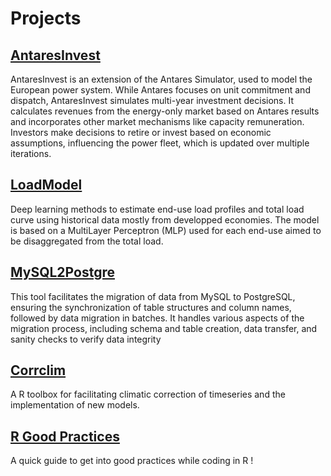 # Projects

## [AntaresInvest](https://github.com/lucarammel/antaresinvest)
AntaresInvest is an extension of the Antares Simulator, used to model the European power system. While Antares focuses on unit commitment and dispatch, AntaresInvest simulates multi-year investment decisions. It calculates revenues from the energy-only market based on Antares results and incorporates other market mechanisms like capacity remuneration. Investors make decisions to retire or invest based on economic assumptions, influencing the power fleet, which is updated over multiple iterations.

## [LoadModel](https://github.com/lucarammel/loadmodel)
Deep learning methods to estimate end-use load profiles and total load curve using historical data mostly from developped economies. The model is based on a MultiLayer Perceptron (MLP) used for each end-use aimed to be disaggregated from the total load.

## [MySQL2Postgre](https://github.com/lucarammel/MySQL2Postgre)
This tool facilitates the migration of data from MySQL to PostgreSQL, ensuring the synchronization of table structures and column names, followed by data migration in batches. It handles various aspects of the migration process, including schema and table creation, data transfer, and sanity checks to verify data integrity

## [Corrclim](https://github.com/lucarammel/corrclim)
A R toolbox for facilitating climatic correction of timeseries and the implementation of new models.

## [R Good Practices]((https://github.com/lucarammel/goodPracticesR))
A quick guide to get into good practices while coding in R ! 